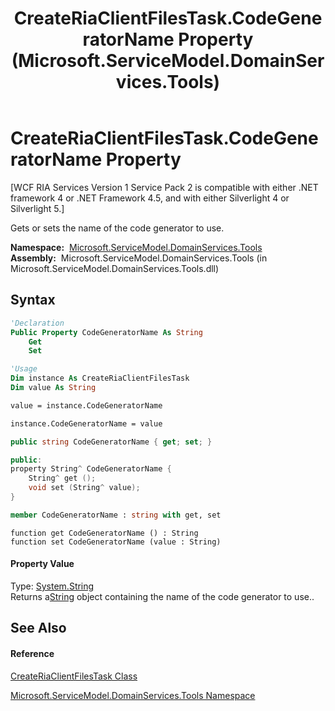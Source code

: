 ﻿---
title: CreateRiaClientFilesTask.CodeGeneratorName Property  (Microsoft.ServiceModel.DomainServices.Tools)
TOCTitle: CodeGeneratorName Property
ms:assetid: P:Microsoft.ServiceModel.DomainServices.Tools.CreateRiaClientFilesTask.CodeGeneratorName
ms:mtpsurl: https://msdn.microsoft.com/en-us/library/microsoft.servicemodel.domainservices.tools.createriaclientfilestask.codegeneratorname(v=VS.91)
ms:contentKeyID: 32336267
ms.date: 01/27/2012
mtps_version: v=VS.91
f1_keywords:
- Microsoft.ServiceModel.DomainServices.Tools.CreateRiaClientFilesTask.CodeGeneratorName
- Microsoft.ServiceModel.DomainServices.Tools.CreateRiaClientFilesTask.get_CodeGeneratorName
- Microsoft.ServiceModel.DomainServices.Tools.CreateRiaClientFilesTask.set_CodeGeneratorName
dev_langs:
- CSharp
- JScript
- VB
- FSharp
- c++
api_location:
- microsoft.servicemodel.domainservices.tools.dll
api_name:
- Microsoft.ServiceModel.DomainServices.Tools.CreateRiaClientFilesTask.CodeGeneratorName
- Microsoft.ServiceModel.DomainServices.Tools.CreateRiaClientFilesTask.get_CodeGeneratorName
- Microsoft.ServiceModel.DomainServices.Tools.CreateRiaClientFilesTask.set_CodeGeneratorName
api_type:
- Managed
topic_type:
- apiref
- kbSyntax
product_family_name: VS
ROBOTS: INDEX,FOLLOW
---

# CreateRiaClientFilesTask.CodeGeneratorName Property

\[WCF RIA Services Version 1 Service Pack 2 is compatible with either .NET framework 4 or .NET Framework 4.5, and with either Silverlight 4 or Silverlight 5.\]

Gets or sets the name of the code generator to use.

**Namespace:**  [Microsoft.ServiceModel.DomainServices.Tools](gg153739\(v=vs.91\).md)  
**Assembly:**  Microsoft.ServiceModel.DomainServices.Tools (in Microsoft.ServiceModel.DomainServices.Tools.dll)

## Syntax

``` vb
'Declaration
Public Property CodeGeneratorName As String
    Get
    Set
```

``` vb
'Usage
Dim instance As CreateRiaClientFilesTask
Dim value As String

value = instance.CodeGeneratorName

instance.CodeGeneratorName = value
```

``` csharp
public string CodeGeneratorName { get; set; }
```

``` c++
public:
property String^ CodeGeneratorName {
    String^ get ();
    void set (String^ value);
}
```

``` fsharp
member CodeGeneratorName : string with get, set
```

``` jscript
function get CodeGeneratorName () : String
function set CodeGeneratorName (value : String)
```

#### Property Value

Type: [System.String](https://msdn.microsoft.com/en-us/library/s1wwdcbf)  
Returns a[String](https://msdn.microsoft.com/en-us/library/s1wwdcbf) object containing the name of the code generator to use..  

## See Also

#### Reference

[CreateRiaClientFilesTask Class](gg153718\(v=vs.91\).md)

[Microsoft.ServiceModel.DomainServices.Tools Namespace](gg153739\(v=vs.91\).md)

